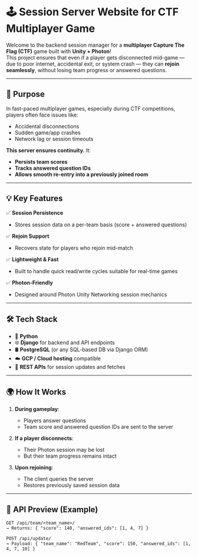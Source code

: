 # 🕹️ Session Server Website for CTF Multiplayer Game

Welcome to the backend session manager for a **multiplayer Capture The Flag (CTF)** game built with **Unity + Photon**!  
This project ensures that even if a player gets disconnected mid-game — due to poor internet, accidental exit, or system crash — they can **rejoin seamlessly**, without losing team progress or answered questions.

---

## 🎯 Purpose

In fast-paced multiplayer games, especially during CTF competitions, players often face issues like:
- Accidental disconnections
- Sudden game/app crashes
- Network lag or session timeouts

**This server ensures continuity.** It:
- **Persists team scores**
- **Tracks answered question IDs**
- **Allows smooth re-entry into a previously joined room**

---

## 💡 Key Features

✅ **Session Persistence**  
- Stores session data on a per-team basis (score + answered questions)

✅ **Rejoin Support**  
- Recovers state for players who rejoin mid-match

✅ **Lightweight & Fast**  
- Built to handle quick read/write cycles suitable for real-time games

✅ **Photon-Friendly**  
- Designed around Photon Unity Networking session mechanics

---

## 🛠️ Tech Stack

- 🐍 **Python**
- 🌐 **Django** for backend and API endpoints
- 🛢️ **PostgreSQL** (or any SQL-based DB via Django ORM)
- ☁️ **GCP / Cloud hosting** compatible
- 🔄 **REST APIs** for session updates and fetches

---

## 🌍 How It Works

1. **During gameplay**:
   - Players answer questions
   - Team score and answered question IDs are sent to the server

2. **If a player disconnects**:
   - Their Photon session may be lost
   - But their team progress remains intact

3. **Upon rejoining**:
   - The client queries the server
   - Restores previously saved session data

---

## 🧪 API Preview (Example)

```http
GET /api/team/<team_name>/
→ Returns: { "score": 140, "answered_ids": [1, 4, 7] }

POST /api/update/
→ Payload: { "team_name": "RedTeam", "score": 150, "answered_ids": [1, 4, 7, 10] }
